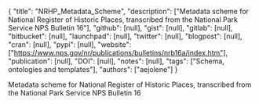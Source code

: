 {
  "title": "NRHP_Metadata_Scheme",
  "description": ["Metadata scheme for National Register of Historic Places, transcribed from the National Park Service NPS Bulletin 16"],
  "github": [null],
  "gist": [null],
  "gitlab": [null],
  "bitbucket": [null],
  "launchpad": [null],
  "twitter": [null],
  "blogpost": [null],
  "cran": [null],
  "pypi": [null],
  "website": ["https://www.nps.gov/nr/publications/bulletins/nrb16a/index.htm"],
  "publication": [null],
  "DOI": [null],
  "notes": [null],
  "tags": ["Schema, ontologies and templates"],
  "authors": ["aejolene"]
}

<!-- Generated by csv2md.R – do not edit by hand -->

Metadata scheme for National Register of Historic Places, transcribed from the National Park Service NPS Bulletin 16